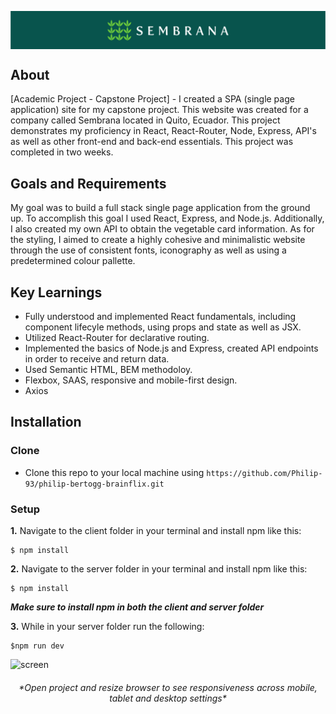 <p align="left
"><img src="Images/logo.png" align="center"></p>

## About

[Academic Project - Capstone Project] - I created a SPA (single page application) site for my capstone project. This website was created for a company called Sembrana located in Quito, Ecuador. This project demonstrates my proficiency in React, React-Router, Node, Express, API's as well as other front-end and back-end essentials. This project was completed in two weeks.

## Goals and Requirements

My goal was to build a full stack single page application from the ground up. To accomplish this goal I used React, Express, and Node.js. Additionally, I also created my own API to obtain the vegetable card information. As for the styling, I aimed to create a highly cohesive and minimalistic website through the use of consistent fonts, iconography as well as using a predetermined colour pallette.

## Key Learnings

- Fully understood and implemented React fundamentals, including component lifecyle methods, using props and state as well as JSX.
- Utilized React-Router for declarative routing.
- Implemented the basics of Node.js and Express, created API endpoints in order to receive and return data.
- Used Semantic HTML, BEM methodoloy.
- Flexbox, SAAS, responsive and mobile-first design.
- Axios

## Installation

### Clone

- Clone this repo to your local machine using `https://github.com/Philip-93/philip-bertogg-brainflix.git`

### Setup

**1.** Navigate to the client folder in your terminal and install npm like this:

```
$ npm install
```

**2.** Navigate to the server folder in your terminal and install npm like this:

```
$ npm install
```

_**Make sure to install npm in both the client and server folder**_

**3.** While in your server folder run the following:

```
$npm run dev
```

![screen](https://github.com/Philip-93/Sembrana/blob/master/Images/Screenshot.png)

<h6 align="Center">*Open project and resize browser to see responsiveness across mobile, tablet and desktop settings*</h6>
